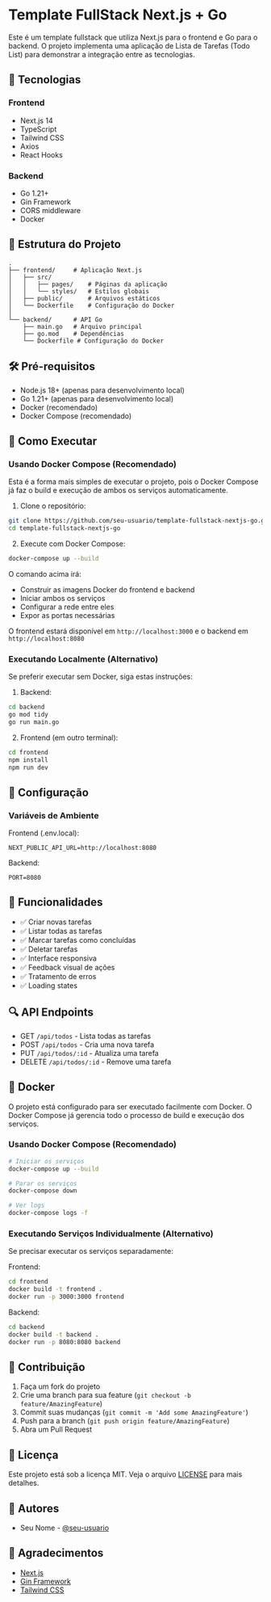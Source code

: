 # Template FullStack Next.js + Go

Este é um template fullstack que utiliza Next.js para o frontend e Go para o backend. O projeto implementa uma aplicação de Lista de Tarefas (Todo List) para demonstrar a integração entre as tecnologias.

## 🚀 Tecnologias

### Frontend
- Next.js 14
- TypeScript
- Tailwind CSS
- Axios
- React Hooks

### Backend
- Go 1.21+
- Gin Framework
- CORS middleware
- Docker

## 📁 Estrutura do Projeto

```
.
├── frontend/     # Aplicação Next.js
│   ├── src/
│   │   ├── pages/    # Páginas da aplicação
│   │   └── styles/   # Estilos globais
│   ├── public/       # Arquivos estáticos
│   └── Dockerfile    # Configuração do Docker
│
└── backend/      # API Go
    ├── main.go   # Arquivo principal
    ├── go.mod    # Dependências
    └── Dockerfile # Configuração do Docker
```

## 🛠️ Pré-requisitos

- Node.js 18+ (apenas para desenvolvimento local)
- Go 1.21+ (apenas para desenvolvimento local)
- Docker (recomendado)
- Docker Compose (recomendado)

## 🚀 Como Executar

### Usando Docker Compose (Recomendado)

Esta é a forma mais simples de executar o projeto, pois o Docker Compose já faz o build e execução de ambos os serviços automaticamente.

1. Clone o repositório:
```bash
git clone https://github.com/seu-usuario/template-fullstack-nextjs-go.git
cd template-fullstack-nextjs-go
```

2. Execute com Docker Compose:
```bash
docker-compose up --build
```

O comando acima irá:
- Construir as imagens Docker do frontend e backend
- Iniciar ambos os serviços
- Configurar a rede entre eles
- Expor as portas necessárias

O frontend estará disponível em `http://localhost:3000` e o backend em `http://localhost:8080`

### Executando Localmente (Alternativo)

Se preferir executar sem Docker, siga estas instruções:

1. Backend:
```bash
cd backend
go mod tidy
go run main.go
```

2. Frontend (em outro terminal):
```bash
cd frontend
npm install
npm run dev
```

## 🔧 Configuração

### Variáveis de Ambiente

Frontend (.env.local):
```env
NEXT_PUBLIC_API_URL=http://localhost:8080
```

Backend:
```env
PORT=8080
```

## 📝 Funcionalidades

- ✅ Criar novas tarefas
- ✅ Listar todas as tarefas
- ✅ Marcar tarefas como concluídas
- ✅ Deletar tarefas
- ✅ Interface responsiva
- ✅ Feedback visual de ações
- ✅ Tratamento de erros
- ✅ Loading states

## 🔍 API Endpoints

- GET `/api/todos` - Lista todas as tarefas
- POST `/api/todos` - Cria uma nova tarefa
- PUT `/api/todos/:id` - Atualiza uma tarefa
- DELETE `/api/todos/:id` - Remove uma tarefa

## 🐳 Docker

O projeto está configurado para ser executado facilmente com Docker. O Docker Compose já gerencia todo o processo de build e execução dos serviços.

### Usando Docker Compose (Recomendado)

```bash
# Iniciar os serviços
docker-compose up --build

# Parar os serviços
docker-compose down

# Ver logs
docker-compose logs -f
```

### Executando Serviços Individualmente (Alternativo)

Se precisar executar os serviços separadamente:

Frontend:
```bash
cd frontend
docker build -t frontend .
docker run -p 3000:3000 frontend
```

Backend:
```bash
cd backend
docker build -t backend .
docker run -p 8080:8080 backend
```

## 🤝 Contribuição

1. Faça um fork do projeto
2. Crie uma branch para sua feature (`git checkout -b feature/AmazingFeature`)
3. Commit suas mudanças (`git commit -m 'Add some AmazingFeature'`)
4. Push para a branch (`git push origin feature/AmazingFeature`)
5. Abra um Pull Request

## 📄 Licença

Este projeto está sob a licença MIT. Veja o arquivo [LICENSE](LICENSE) para mais detalhes.

## 👥 Autores

- Seu Nome - [@seu-usuario](https://github.com/seu-usuario)

## 🙏 Agradecimentos

- [Next.js](https://nextjs.org/)
- [Gin Framework](https://gin-gonic.com/)
- [Tailwind CSS](https://tailwindcss.com/) 
